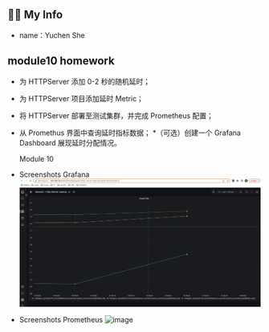 ## :student: My Info
* name：Yuchen She

## module10 homework
* 为 HTTPServer 添加 0-2 秒的随机延时；
* 为 HTTPServer 项目添加延时 Metric；
* 将 HTTPServer 部署至测试集群，并完成 Prometheus 配置；
* 从 Promethus 界面中查询延时指标数据；
*（可选）创建一个 Grafana Dashboard 展现延时分配情况。


  <summary>Module 10</summary>

* Screenshots Grafana ![image](https://github.com/yuchenshe/geekbang_homework/blob/main/module10/pic/grafana-screenshot.png)
* Screenshots Prometheus ![image](https://github.com/yuchenshe/geek_bang_homework/blob/main/module10/pic/prometheus-screenshot.png)

